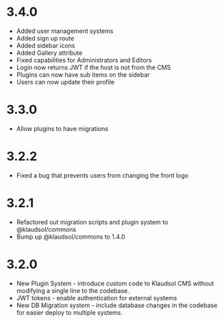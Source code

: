 # 3.4.0
* Added user management systems
* Added sign up route
* Added sidebar icons
* Added Gallery attribute
* Fixed capabilities for Administrators and Editors
* Login now returns JWT if the host is not from the CMS
* Plugins can now have sub items on the sidebar
* Users can now update their profile

# 3.3.0
* Allow plugins to have migrations 

# 3.2.2
* Fixed a bug that prevents users from changing the front logo

# 3.2.1
* Refactored out migration scripts and plugin system to @klaudsol/commons
* Bump up @klaudsol/commons to 1.4.0

# 3.2.0
* New Plugin System - introduce custom code to Klaudsol CMS without modifying a single line to the codebase.
* JWT tokens - enable authentication for external systems
* New DB Migration system - include database changes in the codebase for easier deploy to multiple systems.
